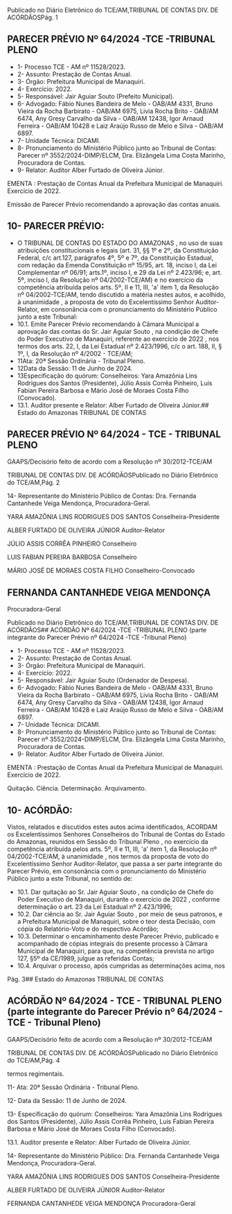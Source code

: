 Publicado  no  Diário  Eletrônico do TCE/AM,TRIBUNAL DE CONTAS DIV. DE ACÓRDÃOSPág. 1

## PARECER PRÉVIO Nº 64/2024 -TCE -TRIBUNAL PLENO

- 1- Processo TCE - AM nº 11528/2023.
- 2- Assunto: Prestação de Contas Anual.
- 3- Órgão: Prefeitura Municipal de Manaquiri.
- 4- Exercício: 2022.
- 5- Responsável: Jair Aguiar Souto (Prefeito Municipal).
- 6- Advogado: Fábio Nunes Bandeira de Melo - OAB/AM 4331, Bruno Vieira da Rocha Barbirato - OAB/AM 6975, Livia Rocha Brito - OAB/AM 6474, Any Gresy Carvalho da Silva - OAB/AM 12438, Igor Arnaud Ferreira - OAB/AM 10428 e Laiz Araújo Russo de Melo e Silva - OAB/AM 6897.
- 7- Unidade Técnica: DICAMI.
- 8- Pronunciamento  do  Ministério  Público  junto  ao  Tribunal  de  Contas: Parecer  nº 3552/2024-DIMP/ELCM, Dra. Elizângela Lima Costa Marinho, Procuradora de Contas.
- 9- Relator: Auditor Alber Furtado de Oliveira Júnior.

EMENTA : Prestação de Contas Anual da Prefeitura Municipal de Manaquiri.  Exercício de 2022.

Emissão de Parecer Prévio recomendando a aprovação das contas anuais.

## 10-  PARECER PRÉVIO:

- O  TRIBUNAL  DE  CONTAS  DO  ESTADO  DO  AMAZONAS ,  no  uso  de  suas atribuições  constitucionais  e  legais  (art.  31,  §§  1º  e  2º,  da  Constituição  Federal,  c/c art.127,  parágrafos  4º,  5º  e  7º,  da  Constituição  Estadual,  com  redação  da  Emenda Constituição nº 15/95, art. 18, inciso I, da Lei Complementar nº 06/91; arts.1º, inciso I, e 29  da  Lei  nº  2.423/96;  e,  art.  5º,  inciso  I,  da  Resolução  nº  04/2002-TCE/AM)  e  no exercício da competência atribuída pelos arts. 5º, II e 11, III, 'a' item 1, da Resolução nº 04/2002-TCE/AM, tendo discutido a matéria nestes autos, e acolhido, à unanimidade , a proposta  de  voto  do  Excelentíssimo  Senhor  Auditor-Relator, em  consonância com  o pronunciamento do Ministério Público junto a este Tribunal:
- 10.1. Emite Parecer Prévio recomendando à Câmara Municipal a aprovação das contas do Sr. Jair Aguiar Souto , na condição de Chefe do Poder Executivo de Manaquiri, referente ao exercício de 2022 , nos termos dos arts. 22, I, da Lei Estadual nº 2.423/1996, c/c o art. 188, II, § 1º, I, da Resolução nº 4/2002 - TCE/AM;
- 11Ata: 20ª Sessão Ordinária - Tribunal Pleno.
- 12Data da Sessão: 11 de Junho de 2024.
- 13Especificação  do  quórum: Conselheiros: Yara  Amazônia  Lins  Rodrigues  dos Santos (Presidente), Júlio Assis Corrêa Pinheiro, Luis Fabian Pereira Barbosa e Mário José de Moraes Costa Filho (Convocado).
- 13.1. Auditor presente e Relator: Alber Furtado de Oliveira Júnior.## Estado do Amazonas TRIBUNAL DE CONTAS

## PARECER PRÉVIO Nº 64/2024 - TCE - TRIBUNAL PLENO

GAAPS/Decisório feito de acordo com a Resolução nº 30/2012-TCE/AM

TRIBUNAL DE CONTAS DIV. DE ACÓRDÃOSPublicado  no  Diário  Eletrônico do TCE/AM,Pág. 2

14-  Representante do Ministério Público de Contas: Dra. Fernanda Cantanhede Veiga Mendonça, Procuradora-Geral.

YARA AMAZÔNIA LINS RODRIGUES DOS SANTOS Conselheira-Presidente

ALBER FURTADO DE OLIVEIRA JÚNIOR Auditor-Relator

JÚLIO ASSIS CORRÊA PINHEIRO Conselheiro

LUIS FABIAN PEREIRA BARBOSA Conselheiro

MÁRIO JOSÉ DE MORAES COSTA FILHO Conselheiro-Convocado

## FERNANDA CANTANHEDE VEIGA MENDONÇA

Procuradora-Geral

Publicado  no  Diário  Eletrônico do TCE/AM,TRIBUNAL DE CONTAS DIV. DE ACÓRDÃOS## ACÓRDÃO Nº 64/2024 -TCE -TRIBUNAL PLENO (parte integrante do Parecer Prévio nº 64/2024 -TCE -Tribunal Pleno)

- 1- Processo TCE - AM nº 11528/2023.
- 2- Assunto: Prestação de Contas Anual.
- 3- Órgão: Prefeitura Municipal de Manaquiri.
- 4- Exercício: 2022.
- 5- Responsável: Jair Aguiar Souto (Ordenador de Despesa).
- 6- Advogado: Fábio  Nunes  Bandeira de Melo - OAB/AM 4331, Bruno Vieira da Rocha Barbirato - OAB/AM 6975, Livia Rocha Brito - OAB/AM 6474, Any Gresy Carvalho da Silva - OAB/AM 12438, Igor Arnaud Ferreira - OAB/AM 10428 e Laiz Araújo Russo de Melo e Silva - OAB/AM 6897.
- 7- Unidade Técnica: DICAMI.
- 8- Pronunciamento  do  Ministério  Público  junto  ao  Tribunal  de  Contas: Parecer  nº 3552/2024-DIMP/ELCM, Dra. Elizângela Lima Costa Marinho, Procuradora de Contas.
- 9- Relator: Auditor Alber Furtado de Oliveira Júnior.

EMENTA : Prestação de Contas Anual da  Prefeitura Municipal de Manaquiri. Exercício de 2022.

Quitação. Ciência. Determinação. Arquivamento.

## 10-  ACÓRDÃO:

Vistos, relatados e discutidos estes autos acima identificados, ACORDAM os Excelentíssimos Senhores Conselheiros do Tribunal de Contas do Estado do Amazonas, reunidos em Sessão do Tribunal Pleno , no exercício da competência atribuída pelos arts. 5º, II e 11, III, 'a' item 1, da Resolução nº 04/2002-TCE/AM, à unanimidade , nos termos da  proposta  de  voto  do  Excelentíssimo  Senhor  Auditor-Relator,  que  passa  a  ser  parte integrante  do  Parecer  Prévio, em  consonância com  o  pronunciamento  do  Ministério Público junto a este Tribunal, no sentido de:

- 10.1. Dar  quitação ao Sr.  Jair  Aguiar  Souto , na  condição  de  Chefe  do Poder Executivo de Manaquiri, durante o exercício de 2022 , conforme determinação o art. 23 da Lei Estadual nº 2.423/1996;
- 10.2. Dar ciência ao Sr. Jair Aguiar Souto , por meio de seus patronos, e a Prefeitura  Municipal  de  Manaquiri,  sobre  o  teor  desta  Decisão,  com cópia do Relatório-Voto e do respectivo Acórdão;
- 10.3. Determinar o  encaminhamento  deste  Parecer  Prévio,  publicado  e acompanhado  de  cópias  integrais  do  presente  processo  à  Câmara Municipal  de  Manaquiri,  para  que,  na  competência  prevista  no  artigo 127, §5º da CE/1989, julgue as referidas Contas;
- 10.4. Arquivar o processo,  após  cumpridas  as  determinações  acima,  nos

Pág. 3## Estado do Amazonas TRIBUNAL DE CONTAS

## ACÓRDÃO Nº 64/2024 - TCE - TRIBUNAL PLENO (parte integrante do Parecer Prévio nº 64/2024 - TCE - Tribunal Pleno)

GAAPS/Decisório feito de acordo com a Resolução nº 30/2012-TCE/AM

TRIBUNAL DE CONTAS DIV. DE ACÓRDÃOSPublicado  no  Diário  Eletrônico do TCE/AM,Pág. 4

termos regimentais.

11- Ata: 20ª Sessão Ordinária - Tribunal Pleno.

12- Data da Sessão: 11 de Junho de 2024.

13- Especificação  do  quórum: Conselheiros: Yara  Amazônia  Lins  Rodrigues  dos Santos (Presidente), Júlio Assis Corrêa Pinheiro, Luis Fabian Pereira Barbosa e Mário José de Moraes Costa Filho (Convocado).

13.1. Auditor presente e Relator: Alber Furtado de Oliveira Júnior.

14-  Representante do Ministério Público: Dra. Fernanda Cantanhede Veiga Mendonça, Procuradora-Geral.

YARA AMAZÔNIA LINS RODRIGUES DOS SANTOS Conselheira-Presidente

ALBER FURTADO DE OLIVEIRA JÚNIOR Auditor-Relator

FERNANDA CANTANHEDE VEIGA MENDONÇA Procuradora-Geral
